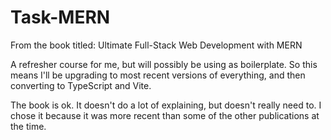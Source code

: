 # Task-MERN
From the book titled: Ultimate Full-Stack Web Development with MERN

A refresher course for me, but will possibly be using as boilerplate. So this means I'll be upgrading to most recent versions of everything, and then converting to TypeScript and Vite.

The book is ok. It doesn't do a lot of explaining, but doesn't really need to. I chose it because it was more recent than some of the other publications at the time.
